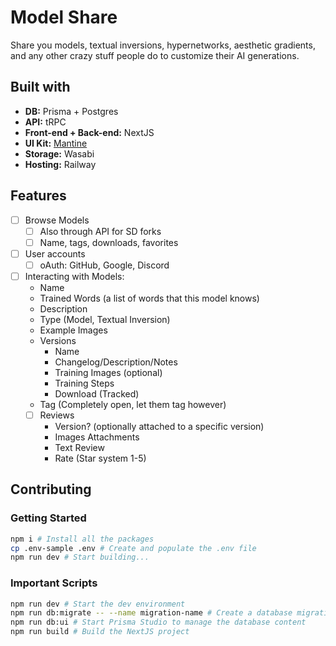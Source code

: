 # Model Share

Share you models, textual inversions, hypernetworks, aesthetic gradients, and any other crazy stuff people do to customize their AI generations.

## Built with
- **DB:** Prisma + Postgres
- **API:** tRPC
- **Front-end + Back-end:** NextJS
- **UI Kit:** [Mantine](https://mantine.dev/)
- **Storage:** Wasabi
- **Hosting:** Railway


## Features
- [ ] Browse Models
  - [ ] Also through API for SD forks
  - [ ] Name, tags, downloads, favorites
- [ ] User accounts
  - [ ] oAuth: GitHub, Google, Discord
- [ ] Interacting with Models:
  - Name
  - Trained Words (a list of words that this model knows)
  - Description
  - Type (Model, Textual Inversion)
  - Example Images
  - Versions
    - Name
    - Changelog/Description/Notes
    - Training Images (optional)
    - Training Steps
    - Download (Tracked)
  - Tag (Completely open, let them tag however)
  - [ ] Reviews
    - Version? (optionally attached to a specific version)
    - Images Attachments
    - Text Review
    - Rate (Star system 1-5)

## Contributing

### Getting Started
```bash
npm i # Install all the packages
cp .env-sample .env # Create and populate the .env file
npm run dev # Start building...
```

### Important Scripts
```bash
npm run dev # Start the dev environment
npm run db:migrate -- --name migration-name # Create a database migration with prisma after updating the schema
npm run db:ui # Start Prisma Studio to manage the database content
npm run build # Build the NextJS project
```